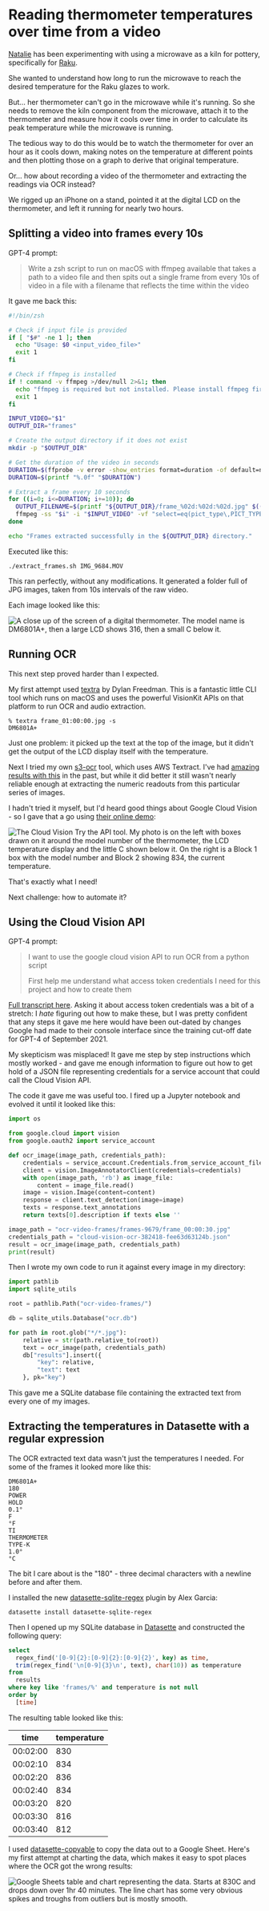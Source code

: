 # Reading thermometer temperatures over time from a video

[Natalie](https://www.instagram.com/natbat.art/) has been experimenting with using a microwave as a kiln for pottery, specifically for [Raku](https://en.wikipedia.org/wiki/Raku_ware).

She wanted to understand how long to run the microwave to reach the desired temperature for the Raku glazes to work.

But... her thermometer can't go in the microwave while it's running. So she needs to remove the kiln component from the microwave, attach it to the thermometer and measure how it cools over time in order to calculate its peak temperature while the microwave is running.

The tedious way to do this would be to watch the thermometer for over an hour as it cools down, making notes on the temperature at different points and then plotting those on a graph to derive that original temperature.

Or... how about recording a video of the thermometer and extracting the readings via OCR instead?

We rigged up an iPhone on a stand, pointed it at the digital LCD on the thermometer, and left it running for nearly two hours.

## Splitting a video into frames every 10s

GPT-4 prompt:

> Write a zsh script to run on macOS with ffmpeg available that takes a path to a video file and then spits out a single frame from every 10s of video in a file with a filename that reflects the time within the video

It gave me back this:

```zsh
#!/bin/zsh

# Check if input file is provided
if [ "$#" -ne 1 ]; then
  echo "Usage: $0 <input_video_file>"
  exit 1
fi

# Check if ffmpeg is installed
if ! command -v ffmpeg >/dev/null 2>&1; then
  echo "ffmpeg is required but not installed. Please install ffmpeg first."
  exit 1
fi

INPUT_VIDEO="$1"
OUTPUT_DIR="frames"

# Create the output directory if it does not exist
mkdir -p "$OUTPUT_DIR"

# Get the duration of the video in seconds
DURATION=$(ffprobe -v error -show_entries format=duration -of default=noprint_wrappers=1:nokey=1 "$INPUT_VIDEO")
DURATION=$(printf "%.0f" "$DURATION")

# Extract a frame every 10 seconds
for ((i=0; i<=DURATION; i+=10)); do
  OUTPUT_FILENAME=$(printf "${OUTPUT_DIR}/frame_%02d:%02d:%02d.jpg" $((i/3600)) $(((i/60)%60)) $((i%60)))
  ffmpeg -ss "$i" -i "$INPUT_VIDEO" -vf "select=eq(pict_type\,PICT_TYPE_I)" -vframes 1 -q:v 2 "$OUTPUT_FILENAME" -y
done

echo "Frames extracted successfully in the ${OUTPUT_DIR} directory."
```
Executed like this:

    ./extract_frames.sh IMG_9684.MOV

This ran perfectly, without any modifications. It generated a folder full of JPG images, taken from 10s intervals of the raw video.

Each image looked like this:

![A close up of the screen of a digital thermometer. The model name is DM6801A+, then a large LCD shows 316, then a small C below it.](https://static.assahbismark.com/static/2023/ocr-frame.jpg)


## Running OCR

This next step proved harder than I expected.

My first attempt used [textra](https://github.com/freedmand/textra) by Dylan Freedman. This is a fantastic little CLI tool which runs on macOS and uses the powerful VisionKit APIs on that platform to run OCR and audio extraction.

    % textra frame_01:00:00.jpg -s
    DM6801A+

Just one problem: it picked up the text at the top of the image, but it didn't get the output of the LCD display itself with the temperature.

Next I tried my own [s3-ocr](https://datasette.io/tools/s3-ocr) tool, which uses AWS Textract. I've had [amazing results with this](https://assahbismark.com/2022/Jun/30/s3-ocr/) in the past, but while it did better it still wasn't nearly reliable enough at extracting the numeric readouts from this particular series of images.

I hadn't tried it myself, but I'd heard good things about Google Cloud Vision - so I gave that a go using [their online demo](https://cloud.google.com/vision/docs/drag-and-drop):

![The Cloud Vision Try the API tool. My photo is on the left with boxes drawn on it around the model number of the thermometer, the LCD temperature display and the little C shown below it. On the right is a Block 1 box with the model number and Block 2 showing 834, the current temperature.](https://static.assahbismark.com/static/2023/cloud-vision-ocr.jpg)

That's exactly what I need!

Next challenge: how to automate it?

## Using the Cloud Vision API

GPT-4 prompt:

> I want to use the google cloud vision API to run OCR from a python script
>
> First help me understand what access token credentials I need for this project and how to create them

[Full transcript here](https://gist.github.com/simonw/365ca7e4fde3ae8221ca1da219ce3fc9). Asking it about access token credentials was a bit of a stretch: I _hate_ figuring out how to make these, but I was pretty confident that any steps it gave me here would have been out-dated by changes Google had made to their console interface since the training cut-off date for GPT-4 of September 2021.

My skepticism was misplaced! It gave me step by step instructions which mostly worked - and gave me enough information to figure out how to get hold of a JSON file representing credentials for a service account that could call the Cloud Vision API.

The code it gave me was useful too. I fired up a Jupyter notebook and evolved it until it looked like this:

```python
import os

from google.cloud import vision
from google.oauth2 import service_account

def ocr_image(image_path, credentials_path):
    credentials = service_account.Credentials.from_service_account_file(credentials_path)
    client = vision.ImageAnnotatorClient(credentials=credentials)
    with open(image_path, 'rb') as image_file:
        content = image_file.read()
    image = vision.Image(content=content)
    response = client.text_detection(image=image)
    texts = response.text_annotations
    return texts[0].description if texts else ''

image_path = "ocr-video-frames/frames-9679/frame_00:00:30.jpg"
credentials_path = "cloud-vision-ocr-382418-fee63d63124b.json"
result = ocr_image(image_path, credentials_path)
print(result)
```
Then I wrote my own code to run it against every image in my directory:
```python
import pathlib
import sqlite_utils

root = pathlib.Path("ocr-video-frames/")

db = sqlite_utils.Database("ocr.db")

for path in root.glob("*/*.jpg"):
    relative = str(path.relative_to(root))
    text = ocr_image(path, credentials_path)
    db["results"].insert({
        "key": relative,
        "text": text
    }, pk="key")
```
This gave me a SQLite database file containing the extracted text from every one of my images.

## Extracting the temperatures in Datasette with a regular expression

The OCR extracted text data wasn't just the temperatures I needed. For some of the frames it looked more like this:

```
DM6801A+
180
POWER
HOLD
0.1°
F
°F
TI
THERMOMETER
TYPE-K
1.0°
°C
```
The bit I care about is the "180" - three decimal characters with a newline before and after them.

I installed the new [datasette-sqlite-regex](https://github.com/asg017/sqlite-regex/tree/main/python/datasette_sqlite_regex) plugin by Alex Garcia:

    datasette install datasette-sqlite-regex

Then I opened up my SQLite database in [Datasette](https://datasette.io/) and constructed the following query:

```sql
select
  regex_find('[0-9]{2}:[0-9]{2}:[0-9]{2}', key) as time,
  trim(regex_find('\n[0-9]{3}\n', text), char(10)) as temperature
from
  results
where key like 'frames/%' and temperature is not null
order by
  [time]
```

The resulting table looked like this:

| time     |   temperature |
|----------|---------------|
| 00:02:00 |           830 |
| 00:02:10 |           834 |
| 00:02:20 |           836 |
| 00:02:40 |           834 |
| 00:03:20 |           820 |
| 00:03:30 |           816 |
| 00:03:40 |           812 |

I used [datasette-copyable](https://datasette.io/plugins/datasette-copyable) to copy the data out to a Google Sheet. Here's my first attempt at charting the data, which makes it easy to spot places where the OCR got the wrong results:

![Google Sheets table and chart representing the data. Starts at 830C and drops down over 1hr 40 minutes. The line chart has some very obvious spikes and troughs from outliers but is mostly smooth.](https://static.assahbismark.com/static/2023/google-sheets-temperature-over-time.jpg)

